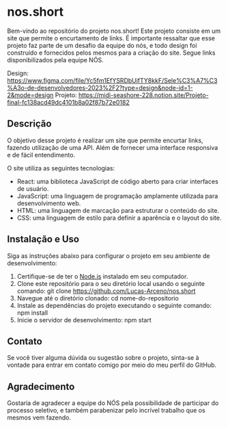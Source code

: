 # nos.short

Bem-vindo ao repositório do projeto nos.short! Este projeto consiste em um site que permite o encurtamento de links. É importante ressaltar que esse projeto faz parte de um desafio da equipe do nós, e todo design foi construído e fornecidos pelos mesmos para a criação do site. Segue links disponibilizados pela equipe NÓS.

Design: https://www.figma.com/file/Yc5fm1EfYSRDbUifTY8kkF/Sele%C3%A7%C3%A3o-de-desenvolvedores-2023%2F2?type=design&node-id=1-2&mode=design
Projeto: https://midi-seashore-228.notion.site/Projeto-final-fc138acd49dc4101b8a02f87b72e0182

## Descrição

O objetivo desse projeto é realizar um site que permite encurtar links, fazendo utilização de uma API. Além de fornecer uma interface responsiva e de fácil entendimento.

O site utiliza as seguintes tecnologias:

- React: uma biblioteca JavaScript de código aberto para criar interfaces de usuário.
- JavaScript: uma linguagem de programação amplamente utilizada para desenvolvimento web.
- HTML: uma linguagem de marcação para estruturar o conteúdo do site.
- CSS: uma linguagem de estilo para definir a aparência e o layout do site.

## Instalação e Uso

Siga as instruções abaixo para configurar o projeto em seu ambiente de desenvolvimento:

1. Certifique-se de ter o [Node.js](https://nodejs.org) instalado em seu computador.
2. Clone este repositório para o seu diretório local usando o seguinte comando: git clone https://github.com/Lucas-Arceno/nos.short
3. Navegue até o diretório clonado: cd nome-do-repositorio
4. Instale as dependências do projeto executando o seguinte comando: npm install
5. Inicie o servidor de desenvolvimento: npm start

## Contato

Se você tiver alguma dúvida ou sugestão sobre o projeto, sinta-se à vontade para entrar em contato comigo por meio do meu perfil do GitHub.

## Agradecimento

Gostaria de agradecer a equipe do NÓS pela possibilidade de participar do processo seletivo, e também parabenizar pelo incrível trabalho que os mesmos vem fazendo.





